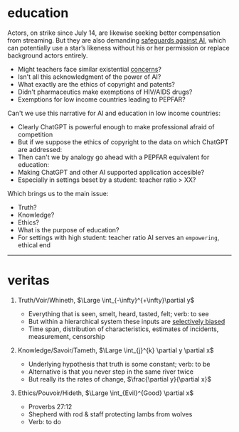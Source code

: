 # education

Actors, on strike since July 14, are likewise seeking better compensation from streaming. But they are also demanding [safeguards against AI](https://apnews.com/article/hollywood-ai-strike-wga-artificial-intelligence-39ab72582c3a15f77510c9c30a45ffc8), which can potentially use a star’s likeness without his or her permission or replace background actors entirely.
- Might teachers face similar existential [concerns](https://github.com/abikesa/language/blob/main/README.md)?
- Isn't all this acknowledgment of the power of AI?
- What exactly are the ethics of copyright and patents?
- Didn't pharmaceutics make exemptions of HIV/AIDS drugs?
- Exemptions for low income countries leading to PEPFAR?

Can't we use this narrative for AI and education in low income countries:
- Clearly ChatGPT is powerful enough to make professional afraid of competition
- But if we suppose the ethics of copyright to the data on which ChatGPT are addressed:
- Then can't we by analogy go ahead with a PEPFAR equivalent for education:
- Making ChatGPT and other AI supported application accesible?
- Especially in settings beset by a student: teacher ratio > XX?

Which brings us to the main issue:
- Truth?
- Knowledge?
- Ethics?
- What is the purpose of education?
- For settings with high student: teacher ratio AI serves an `empowering`, ethical end

---

# veritas

1. Truth/Voir/Whineth, $\Large \int_{-\infty}^{+\infty}\partial y$
   - Everything that is seen, smelt, heard, tasted, felt; verb: to see
   - But within a hierarchical system these inputs are [selectively biased](https://www.nytimes.com/2023/10/18/us/harvard-students-israel-hamas-doxxing.html)
   - Time span, distribution of characteristics, estimates of incidents, measurement, censorship
     
2. Knowledge/Savoir/Tameth, $\Large \int_{j}^{k} \partial y \partial x$
   - Underlying hypothesis that truth is some constant; verb: to be
   - Alternative is that you never step in the same river twice
   - But really its the rates of change, $\frac{\partial y}{\partial x}$
3. Ethics/Pouvoir/Hideth, $\Large \int_{Evil}^{Good} \partial x$
   - Proverbs 27:12
   - Shepherd with rod & staff protecting lambs from wolves
   - Verb: to do

